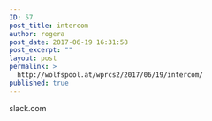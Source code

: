 ```yaml
---
ID: 57
post_title: intercom
author: rogera
post_date: 2017-06-19 16:31:58
post_excerpt: ""
layout: post
permalink: >
  http://wolfspool.at/wprcs2/2017/06/19/intercom/
published: true
---
```

slack.com

&nbsp;